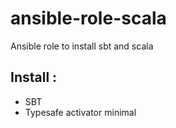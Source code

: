 ansible-role-scala
==================

Ansible role to install sbt and scala

## Install : 
- SBT
- Typesafe activator minimal